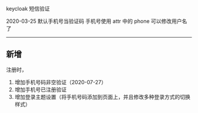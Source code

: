 keycloak 短信验证

2020-03-25
默认手机号当验证码 手机号使用 attr 中的 phone 可以修改用户名了

---

## 新增
注册时，
1. 增加手机号码非空验证（2020-07-27）
2. 增加手机号已注册验证
3. 增加登录主题设置（将手机号码添加到页面上，并且修改多种登录方式的切换样式）